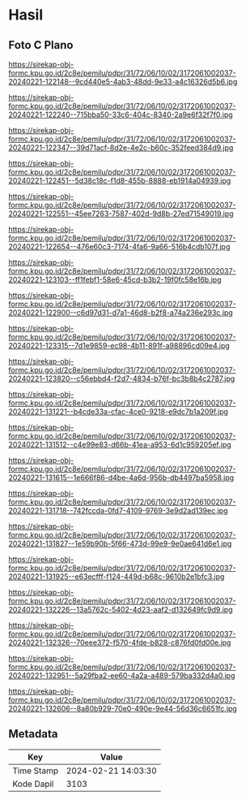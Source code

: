 # Hasil

## Foto C Plano

https://sirekap-obj-formc.kpu.go.id/2c8e/pemilu/pdpr/31/72/06/10/02/3172061002037-20240221-122148--9cd440e5-4ab3-48dd-9e33-a4c16326d5b6.jpg

https://sirekap-obj-formc.kpu.go.id/2c8e/pemilu/pdpr/31/72/06/10/02/3172061002037-20240221-122240--715bba50-33c6-404c-8340-2a9e6f32f7f0.jpg

https://sirekap-obj-formc.kpu.go.id/2c8e/pemilu/pdpr/31/72/06/10/02/3172061002037-20240221-122347--39d71acf-8d2e-4e2c-b60c-352feed384d9.jpg

https://sirekap-obj-formc.kpu.go.id/2c8e/pemilu/pdpr/31/72/06/10/02/3172061002037-20240221-122451--5d38c18c-f1d8-455b-8888-eb1914a04939.jpg

https://sirekap-obj-formc.kpu.go.id/2c8e/pemilu/pdpr/31/72/06/10/02/3172061002037-20240221-122551--45ee7263-7587-402d-9d8b-27ed71549019.jpg

https://sirekap-obj-formc.kpu.go.id/2c8e/pemilu/pdpr/31/72/06/10/02/3172061002037-20240221-122654--476e60c3-7174-4fa6-9a66-516b4cdb107f.jpg

https://sirekap-obj-formc.kpu.go.id/2c8e/pemilu/pdpr/31/72/06/10/02/3172061002037-20240221-123103--ff1febf1-58e6-45cd-b3b2-19f0fc58e16b.jpg

https://sirekap-obj-formc.kpu.go.id/2c8e/pemilu/pdpr/31/72/06/10/02/3172061002037-20240221-122900--c6d97d31-d7a1-46d8-b2f8-a74a236e293c.jpg

https://sirekap-obj-formc.kpu.go.id/2c8e/pemilu/pdpr/31/72/06/10/02/3172061002037-20240221-123315--7d1e9859-ec98-4b11-891f-a98896cd09e4.jpg

https://sirekap-obj-formc.kpu.go.id/2c8e/pemilu/pdpr/31/72/06/10/02/3172061002037-20240221-123820--c56ebbd4-f2d7-4834-b76f-bc3b8b4c2787.jpg

https://sirekap-obj-formc.kpu.go.id/2c8e/pemilu/pdpr/31/72/06/10/02/3172061002037-20240221-131221--b4cde33a-cfac-4ce0-9218-e9dc7b1a209f.jpg

https://sirekap-obj-formc.kpu.go.id/2c8e/pemilu/pdpr/31/72/06/10/02/3172061002037-20240221-131512--c4e99e83-d66b-41ea-a953-6d1c959205ef.jpg

https://sirekap-obj-formc.kpu.go.id/2c8e/pemilu/pdpr/31/72/06/10/02/3172061002037-20240221-131615--1e666f86-d4be-4a6d-956b-db4497ba5958.jpg

https://sirekap-obj-formc.kpu.go.id/2c8e/pemilu/pdpr/31/72/06/10/02/3172061002037-20240221-131718--742fccda-0fd7-4109-9769-3e9d2ad139ec.jpg

https://sirekap-obj-formc.kpu.go.id/2c8e/pemilu/pdpr/31/72/06/10/02/3172061002037-20240221-131827--1e59b90b-5f66-473d-99e9-9e0ae641d6e1.jpg

https://sirekap-obj-formc.kpu.go.id/2c8e/pemilu/pdpr/31/72/06/10/02/3172061002037-20240221-131925--e63ecfff-f124-449d-b68c-9610b2e1bfc3.jpg

https://sirekap-obj-formc.kpu.go.id/2c8e/pemilu/pdpr/31/72/06/10/02/3172061002037-20240221-132226--13a5762c-5402-4d23-aaf2-d132649fc9d9.jpg

https://sirekap-obj-formc.kpu.go.id/2c8e/pemilu/pdpr/31/72/06/10/02/3172061002037-20240221-132326--70eee372-f570-4fde-b828-c876fd0fd00e.jpg

https://sirekap-obj-formc.kpu.go.id/2c8e/pemilu/pdpr/31/72/06/10/02/3172061002037-20240221-132951--5a29fba2-ee60-4a2a-a489-579ba332d4a0.jpg

https://sirekap-obj-formc.kpu.go.id/2c8e/pemilu/pdpr/31/72/06/10/02/3172061002037-20240221-132606--8a80b929-70e0-490e-9e44-56d36c6651fc.jpg


## Metadata

| Key        | Value               |
| ---------- | ------------------- |
| Time Stamp | 2024-02-21 14:03:30 |
| Kode Dapil | 3103                |



